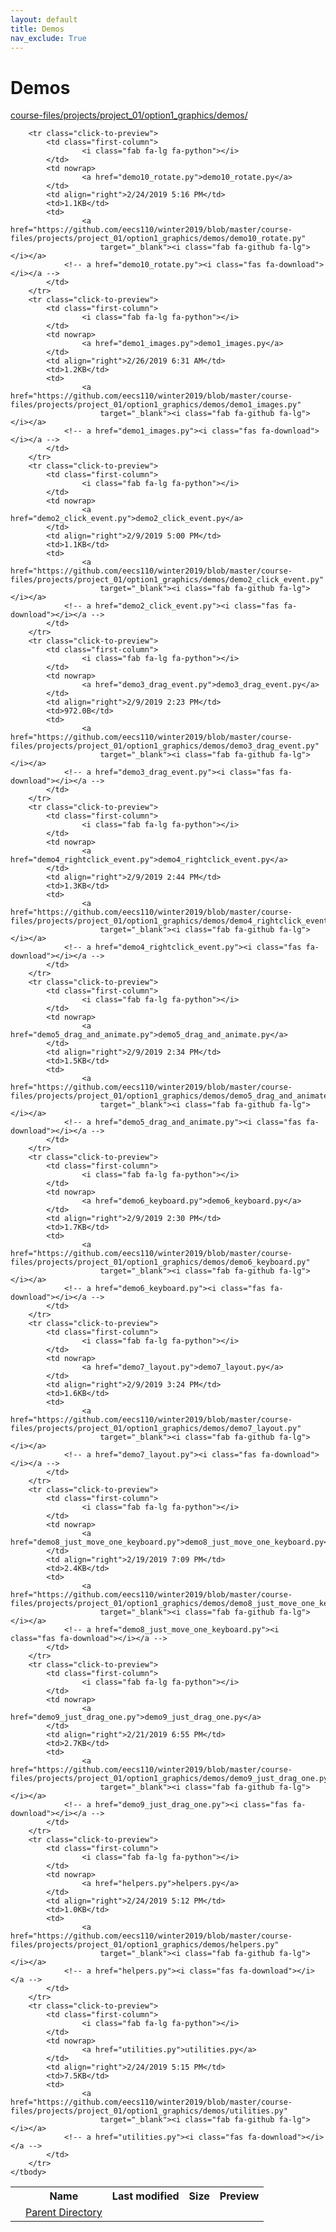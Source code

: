 ```yaml
---
layout: default
title: Demos
nav_exclude: True
---
```


# Demos

[course-files/projects/project_01/option1_graphics/demos/](.)

<table class="tbl-files">
    <tbody>
        <tr>
            <th valign="top"></th>
            <th>Name</th>
            <th>Last modified</th>
            <th>Size</th>
            <th>Preview</th>
        </tr>
        <tr>
            <td valign="top">
                <i class="fa fa-folder-open"></i>
            </td>
            <td><a href="../">Parent Directory</a></td>
            <td>&nbsp;</td>
            <td>&nbsp;</td>
            <td>&nbsp;</td>
        </tr>

        <tr class="click-to-preview">
            <td class="first-column">
                    <i class="fab fa-lg fa-python"></i>
            </td>
            <td nowrap>
                    <a href="demo10_rotate.py">demo10_rotate.py</a>
            </td>
            <td align="right">2/24/2019 5:16 PM</td>
            <td>1.1KB</td>
            <td>
                    <a href="https://github.com/eecs110/winter2019/blob/master/course-files/projects/project_01/option1_graphics/demos/demo10_rotate.py" 
                        target="_blank"><i class="fab fa-github fa-lg"></i></a>
                <!-- a href="demo10_rotate.py"><i class="fas fa-download"></i></a -->
            </td>
        </tr>
        <tr class="click-to-preview">
            <td class="first-column">
                    <i class="fab fa-lg fa-python"></i>
            </td>
            <td nowrap>
                    <a href="demo1_images.py">demo1_images.py</a>
            </td>
            <td align="right">2/26/2019 6:31 AM</td>
            <td>1.2KB</td>
            <td>
                    <a href="https://github.com/eecs110/winter2019/blob/master/course-files/projects/project_01/option1_graphics/demos/demo1_images.py" 
                        target="_blank"><i class="fab fa-github fa-lg"></i></a>
                <!-- a href="demo1_images.py"><i class="fas fa-download"></i></a -->
            </td>
        </tr>
        <tr class="click-to-preview">
            <td class="first-column">
                    <i class="fab fa-lg fa-python"></i>
            </td>
            <td nowrap>
                    <a href="demo2_click_event.py">demo2_click_event.py</a>
            </td>
            <td align="right">2/9/2019 5:00 PM</td>
            <td>1.1KB</td>
            <td>
                    <a href="https://github.com/eecs110/winter2019/blob/master/course-files/projects/project_01/option1_graphics/demos/demo2_click_event.py" 
                        target="_blank"><i class="fab fa-github fa-lg"></i></a>
                <!-- a href="demo2_click_event.py"><i class="fas fa-download"></i></a -->
            </td>
        </tr>
        <tr class="click-to-preview">
            <td class="first-column">
                    <i class="fab fa-lg fa-python"></i>
            </td>
            <td nowrap>
                    <a href="demo3_drag_event.py">demo3_drag_event.py</a>
            </td>
            <td align="right">2/9/2019 2:23 PM</td>
            <td>972.0B</td>
            <td>
                    <a href="https://github.com/eecs110/winter2019/blob/master/course-files/projects/project_01/option1_graphics/demos/demo3_drag_event.py" 
                        target="_blank"><i class="fab fa-github fa-lg"></i></a>
                <!-- a href="demo3_drag_event.py"><i class="fas fa-download"></i></a -->
            </td>
        </tr>
        <tr class="click-to-preview">
            <td class="first-column">
                    <i class="fab fa-lg fa-python"></i>
            </td>
            <td nowrap>
                    <a href="demo4_rightclick_event.py">demo4_rightclick_event.py</a>
            </td>
            <td align="right">2/9/2019 2:44 PM</td>
            <td>1.3KB</td>
            <td>
                    <a href="https://github.com/eecs110/winter2019/blob/master/course-files/projects/project_01/option1_graphics/demos/demo4_rightclick_event.py" 
                        target="_blank"><i class="fab fa-github fa-lg"></i></a>
                <!-- a href="demo4_rightclick_event.py"><i class="fas fa-download"></i></a -->
            </td>
        </tr>
        <tr class="click-to-preview">
            <td class="first-column">
                    <i class="fab fa-lg fa-python"></i>
            </td>
            <td nowrap>
                    <a href="demo5_drag_and_animate.py">demo5_drag_and_animate.py</a>
            </td>
            <td align="right">2/9/2019 2:34 PM</td>
            <td>1.5KB</td>
            <td>
                    <a href="https://github.com/eecs110/winter2019/blob/master/course-files/projects/project_01/option1_graphics/demos/demo5_drag_and_animate.py" 
                        target="_blank"><i class="fab fa-github fa-lg"></i></a>
                <!-- a href="demo5_drag_and_animate.py"><i class="fas fa-download"></i></a -->
            </td>
        </tr>
        <tr class="click-to-preview">
            <td class="first-column">
                    <i class="fab fa-lg fa-python"></i>
            </td>
            <td nowrap>
                    <a href="demo6_keyboard.py">demo6_keyboard.py</a>
            </td>
            <td align="right">2/9/2019 2:30 PM</td>
            <td>1.7KB</td>
            <td>
                    <a href="https://github.com/eecs110/winter2019/blob/master/course-files/projects/project_01/option1_graphics/demos/demo6_keyboard.py" 
                        target="_blank"><i class="fab fa-github fa-lg"></i></a>
                <!-- a href="demo6_keyboard.py"><i class="fas fa-download"></i></a -->
            </td>
        </tr>
        <tr class="click-to-preview">
            <td class="first-column">
                    <i class="fab fa-lg fa-python"></i>
            </td>
            <td nowrap>
                    <a href="demo7_layout.py">demo7_layout.py</a>
            </td>
            <td align="right">2/9/2019 3:24 PM</td>
            <td>1.6KB</td>
            <td>
                    <a href="https://github.com/eecs110/winter2019/blob/master/course-files/projects/project_01/option1_graphics/demos/demo7_layout.py" 
                        target="_blank"><i class="fab fa-github fa-lg"></i></a>
                <!-- a href="demo7_layout.py"><i class="fas fa-download"></i></a -->
            </td>
        </tr>
        <tr class="click-to-preview">
            <td class="first-column">
                    <i class="fab fa-lg fa-python"></i>
            </td>
            <td nowrap>
                    <a href="demo8_just_move_one_keyboard.py">demo8_just_move_one_keyboard.py</a>
            </td>
            <td align="right">2/19/2019 7:09 PM</td>
            <td>2.4KB</td>
            <td>
                    <a href="https://github.com/eecs110/winter2019/blob/master/course-files/projects/project_01/option1_graphics/demos/demo8_just_move_one_keyboard.py" 
                        target="_blank"><i class="fab fa-github fa-lg"></i></a>
                <!-- a href="demo8_just_move_one_keyboard.py"><i class="fas fa-download"></i></a -->
            </td>
        </tr>
        <tr class="click-to-preview">
            <td class="first-column">
                    <i class="fab fa-lg fa-python"></i>
            </td>
            <td nowrap>
                    <a href="demo9_just_drag_one.py">demo9_just_drag_one.py</a>
            </td>
            <td align="right">2/21/2019 6:55 PM</td>
            <td>2.7KB</td>
            <td>
                    <a href="https://github.com/eecs110/winter2019/blob/master/course-files/projects/project_01/option1_graphics/demos/demo9_just_drag_one.py" 
                        target="_blank"><i class="fab fa-github fa-lg"></i></a>
                <!-- a href="demo9_just_drag_one.py"><i class="fas fa-download"></i></a -->
            </td>
        </tr>
        <tr class="click-to-preview">
            <td class="first-column">
                    <i class="fab fa-lg fa-python"></i>
            </td>
            <td nowrap>
                    <a href="helpers.py">helpers.py</a>
            </td>
            <td align="right">2/24/2019 5:12 PM</td>
            <td>1.0KB</td>
            <td>
                    <a href="https://github.com/eecs110/winter2019/blob/master/course-files/projects/project_01/option1_graphics/demos/helpers.py" 
                        target="_blank"><i class="fab fa-github fa-lg"></i></a>
                <!-- a href="helpers.py"><i class="fas fa-download"></i></a -->
            </td>
        </tr>
        <tr class="click-to-preview">
            <td class="first-column">
                    <i class="fab fa-lg fa-python"></i>
            </td>
            <td nowrap>
                    <a href="utilities.py">utilities.py</a>
            </td>
            <td align="right">2/24/2019 5:15 PM</td>
            <td>7.5KB</td>
            <td>
                    <a href="https://github.com/eecs110/winter2019/blob/master/course-files/projects/project_01/option1_graphics/demos/utilities.py" 
                        target="_blank"><i class="fab fa-github fa-lg"></i></a>
                <!-- a href="utilities.py"><i class="fas fa-download"></i></a -->
            </td>
        </tr>
    </tbody>
</table>

